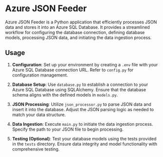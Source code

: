 # Azure JSON Feeder

Azure JSON Feeder is a Python application that efficiently processes JSON data and stores it into an Azure SQL Database. It provides a streamlined workflow for configuring the database connection, defining database models, processing JSON data, and initiating the data ingestion process.

## Usage

1. **Configuration**: Set up your environment by creating a `.env` file with your Azure SQL Database connection URL. Refer to `config.py` for configuration management.

2. **Database Setup**: Use `database.py` to establish a connection to your Azure SQL Database using SQLAlchemy. Ensure that the database schema aligns with the defined models in `models.py`.

3. **JSON Processing**: Utilize `json_processor.py` to parse JSON data and insert it into the database. Adjust the JSON parsing logic as needed to match your data structure.

4. **Data Ingestion**: Execute `main.py` to initiate the data ingestion process. Specify the path to your JSON file to begin processing.

5. **Testing (Optional)**: Test your database models using the tests provided in the `tests` directory. Ensure data integrity and model functionality with comprehensive testing.

